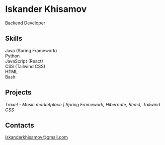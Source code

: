 # Iskander Khisamov
Backend Developer
## Skills
Java (Spring Framework)  
Python  
JavaScript (React)  
CSS (Tailwind CSS)  
HTML  
Bash  
## Projects
_Traxel - Music marketplace | Spring Framework, Hibernate, React, Tailwind CSS_
## Contacts  
iskanderkhisamov@gmail.com
